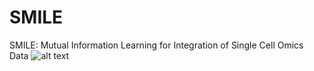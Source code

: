 # SMILE
SMILE: Mutual Information Learning for Integration of Single Cell Omics Data 
![alt text](https://github.com/rpmccordlab/SMILE/blob/main/SMILE_logo.jpg)
